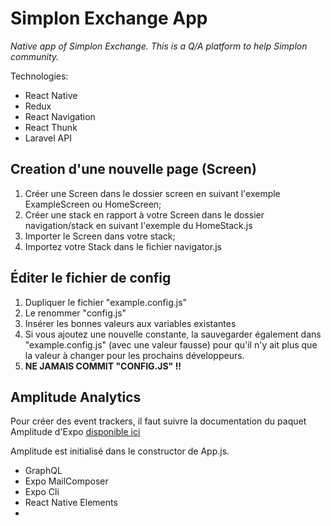 # Simplon Exchange App

*Native app of Simplon Exchange. This is a Q/A platform to help Simplon community.*

Technologies: 
- React Native
- Redux
- React Navigation
- React Thunk
- Laravel API

## Creation d'une nouvelle page (Screen)
1. Créer une Screen dans le dossier screen en suivant l'exemple ExampleScreen ou HomeScreen;
2. Créer une stack en rapport à votre Screen dans le dossier navigation/stack en suivant l'exemple du HomeStack.js
3. Importer le Screen dans votre stack;
4. Importez votre Stack dans le fichier navigator.js

## Éditer le fichier de config

1. Dupliquer le fichier "example.config.js"
2. Le renommer "config.js"
3. Insérer les bonnes valeurs aux variables existantes
4. Si vous ajoutez une nouvelle constante, la sauvegarder également dans "example.config.js" (avec une valeur fausse) pour qu'il n'y ait plus que la valeur à changer pour les prochains développeurs.
5. __NE JAMAIS COMMIT "CONFIG.JS" !!__

## Amplitude Analytics

Pour créer des event trackers, il faut suivre la documentation du paquet Amplitude d'Expo [disponible ici](https://docs.expo.io/versions/latest/sdk/amplitude/)

Amplitude est initialisé dans le constructor de App.js.
- GraphQL
- Expo MailComposer
- Expo Cli
- React Native Elements
- 

